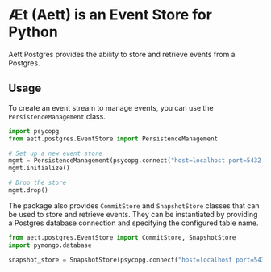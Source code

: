 # Æt (Aett) is an Event Store for Python

Aett Postgres provides the ability to store and retrieve events from a Postgres.

## Usage

To create an event stream to manage events, you can use the `PersistenceManagement` class.

```python
import psycopg
from aett.postgres.EventStore import PersistenceManagement

# Set up a new event store
mgmt = PersistenceManagement(psycopg.connect("host=localhost port=5432 dbname=aett user=aett password=aett"))
mgmt.initialize()

# Drop the store
mgmt.drop()
```

The package also provides `CommitStore` and `SnapshotStore` classes that can be used to store and retrieve events. They
can be instantiated by providing a Postgres database connection and specifying the configured table name.

```python
from aett.postgres.EventStore import CommitStore, SnapshotStore
import pymongo.database

snapshot_store = SnapshotStore(psycopg.connect("host=localhost port=5432 dbname=aett user=aett password=aett"))
```
